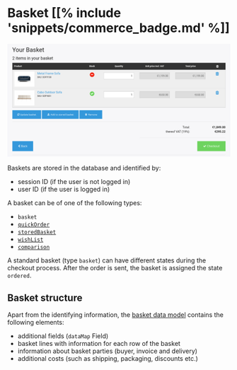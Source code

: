 # Basket [[% include 'snippets/commerce_badge.md' %]]

![](../img/basket_1.png)

Baskets are stored in the database and identified by: 

- session ID (if the user is not logged in)
- user ID (if the user is logged in)

A basket can be of one of the following types:

- `basket`
- [`quickOrder`](../quick_order/quick_order.md)
- [`storedBasket`](wishlist_and_stored_baskets.md#basket-type)
- [`wishList`](wishlist_and_stored_baskets.md#basket-type)
- [`comparison`](../product_comparison/product_comparison.md)

A standard basket (type `basket`) can have different states during the checkout process. After the order is sent, the basket is assigned the state `ordered`.

## Basket structure

Apart from the identifying information, the [basket data model](basket_api/basket_data_model.md) contains the following elements:

- additional fields (`dataMap` Field)
- basket lines with information for each row of the basket
- information about basket parties (buyer, invoice and delivery)
- additional costs (such as shipping, packaging, discounts etc.)
